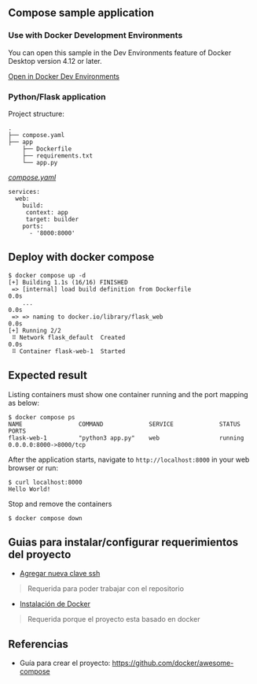 ## Compose sample application

### Use with Docker Development Environments

You can open this sample in the Dev Environments feature of Docker Desktop version 4.12 or later.

[Open in Docker Dev Environments](https://open.docker.com/dashboard/dev-envs?url=https://github.com/docker/awesome-compose/tree/master/flask)

### Python/Flask application

Project structure:
```
.
├── compose.yaml
├── app
    ├── Dockerfile
    ├── requirements.txt
    └── app.py

```

[_compose.yaml_](compose.yaml)
```
services: 
  web: 
    build:
     context: app
     target: builder
    ports: 
      - '8000:8000'
```

## Deploy with docker compose

```
$ docker compose up -d
[+] Building 1.1s (16/16) FINISHED
 => [internal] load build definition from Dockerfile                                                                                                                                                                                       0.0s
    ...                                                                                                                                         0.0s
 => => naming to docker.io/library/flask_web                                                                                                                                                                                               0.0s
[+] Running 2/2
 ⠿ Network flask_default  Created                                                                                                                                                                                                          0.0s
 ⠿ Container flask-web-1  Started
```

## Expected result

Listing containers must show one container running and the port mapping as below:
```
$ docker compose ps
NAME                COMMAND             SERVICE             STATUS              PORTS
flask-web-1         "python3 app.py"    web                 running             0.0.0.0:8000->8000/tcp
```

After the application starts, navigate to `http://localhost:8000` in your web browser or run:
```
$ curl localhost:8000
Hello World!
```

Stop and remove the containers
```
$ docker compose down
```

## Guias para instalar/configurar requerimientos del proyecto

- [Agregar nueva clave ssh](https://github.com/itec-sitec/Sitec2022-doc/blob/main/guides/add_ssh_key.md)

> Requerida para poder trabajar con el repositorio

- [Instalación de Docker](https://github.com/itec-sitec/Sitec2022-doc/blob/main/guides/docker_instalation_ubuntu.md)

> Requerida porque el proyecto esta basado en docker


## Referencias

- Guía para crear el proyecto: https://github.com/docker/awesome-compose